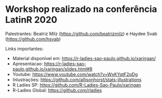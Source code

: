 # Workshop realizado na conferência LatinR 2020
Palestrantes: Beatriz Milz (https://github.com/beatrizmilz) e Haydee Svab (https://github.com/hsvab)
  
Links importantes:
 - Material disponível em: https://r-ladies-sao-paulo.github.io/xaringan/
 - Apresentacao: https://r-ladies-sao-paulo.github.io/xaringan/slides.html#8
 - Youtube: https://www.youtube.com/watch?v=WxKYqtF2qDg
 - Inlustrações: https://github.com/allisonhorst/stats-illustrations
 - R Ladies SP: https://github.com/R-Ladies-Sao-Paulo/xaringan
 - R-Ladies Global: https://github.com/rladies
